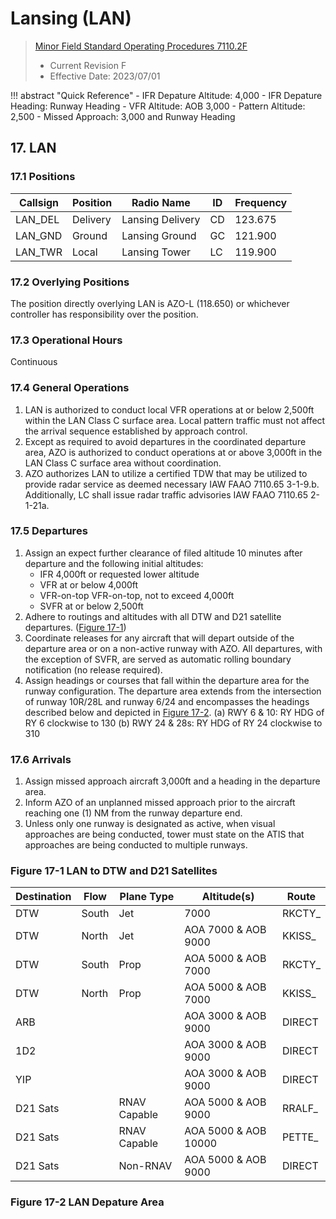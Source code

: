 # Lansing (LAN)
> [Minor Field Standard Operating Procedures 7110.2F](../../authority-sections/7110.2F-authority.md)
> - Current Revision F
> - Effective Date: 2023/07/01

!!! abstract "Quick Reference"
    - IFR Depature Altitude: 4,000
    - IFR Depature Heading: Runway Heading
    - VFR Altitude: AOB 3,000
    - Pattern Altitude: 2,500
    - Missed Approach: 3,000 and Runway Heading

## 17. LAN

### 17.1 Positions
| Callsign | Position | Radio Name | ID | Frequency |
| -- | -- | -- | -- | -- |
| LAN_DEL | Delivery |  Lansing Delivery | CD | 123.675 |
| LAN_GND | Ground |  Lansing Ground | GC | 121.900 |
| LAN_TWR | Local |  Lansing Tower | LC | 119.900 |

### 17.2 Overlying Positions
The position directly overlying LAN is AZO-L (118.650) or whichever controller has responsibility over the position.

### 17.3 Operational Hours
Continuous

### 17.4 General Operations
1. LAN is authorized to conduct local VFR operations at or below 2,500ft within the LAN Class C surface area. Local pattern traffic must not affect the arrival sequence established by approach control.
2. Except as required to avoid departures in the coordinated departure area, AZO is authorized to conduct operations at or above 3,000ft in the LAN Class C surface area without coordination.
3. AZO authorizes LAN to utilize a certified TDW that may be utilized to provide radar service as deemed necessary IAW FAAO 7110.65 3-1-9.b. Additionally, LC shall issue radar traffic advisories IAW FAAO 7110.65 2-1-21a.


### 17.5 Departures
1. Assign an expect further clearance of filed altitude 10 minutes after departure and the following initial altitudes:
    - IFR 4,000ft or requested lower altitude
    - VFR at or below 4,000ft
    - VFR-on-top VFR-on-top, not to exceed 4,000ft
    - SVFR at or below 2,500ft
2. Adhere to routings and altitudes with all DTW and D21 satellite departures. ([Figure 17-1](#figure-17-1-lan-to-dtw-and-d21-satellites))
3. Coordinate releases for any aircraft that will depart outside of the departure area or on a non-active runway with AZO. All departures, with the exception of SVFR, are served as automatic rolling boundary notification (no release required).
4. Assign headings or courses that fall within the departure area for the runway configuration. The departure area extends from the intersection of runway 10R/28L and runway 6/24 and encompasses the headings  described below and depicted in [Figure 17-2](#figure-17-2-lan-depature-area).
(a) RWY 6 & 10: RY HDG of RY 6 clockwise to 130
(b) RWY 24 & 28s: RY HDG of RY 24 clockwise to 310


### 17.6 Arrivals
1. Assign missed approach aircraft 3,000ft and a heading in the departure area.
2. Inform AZO of an unplanned missed approach prior to the aircraft reaching one (1) NM from the runway departure end.
3. Unless only one runway is designated as active, when visual approaches are being conducted, tower must state on the ATIS that approaches are being conducted to multiple runways.

### Figure 17-1 LAN to DTW and D21 Satellites
| Destination | Flow | Plane Type | Altitude(s) | Route |
| -- | -- | -- | -- | -- |
| DTW | South | Jet | 7000 | RKCTY_ |
| DTW | North | Jet | AOA 7000 & AOB 9000 | KKISS_ |
| DTW | South | Prop | AOA 5000 & AOB 7000 | RKCTY_ | 
| DTW | North | Prop | AOA 5000 & AOB 7000 | KKISS_ | 
| ARB | | | AOA 3000 & AOB 9000 | DIRECT |
| 1D2 | | | AOA 3000 & AOB 9000 | DIRECT |
| YIP | | | AOA 3000 & AOB 9000 | DIRECT |
| D21 Sats | | RNAV Capable | AOA 5000 & AOB 9000 | RRALF_ | 
| D21 Sats | | RNAV Capable | AOA 5000 & AOB 10000 | PETTE_ | 
| D21 Sats | | Non-RNAV | AOA 5000 & AOB 9000 | DIRECT | 


### Figure 17-2 LAN Depature Area
